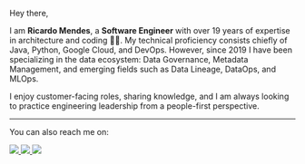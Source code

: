 Hey there,

I am **Ricardo Mendes**, a **Software Engineer** with over 19 years of expertise in architecture and coding :technologist:. My technical proficiency consists chiefly of Java, Python, Google Cloud, and DevOps. However, since 2019 I have been specializing in the data ecosystem: Data Governance, Metadata Management, and emerging fields such as Data Lineage, DataOps, and MLOps.

I enjoy customer-facing roles, sharing knowledge, and I am always looking to practice engineering leadership from a people-first perspective.

---
You can also reach me on:  

<a href="https://www.linkedin.com/in/ricardolsmendes" target="_blank">
    <img src="https://img.shields.io/badge/linkedin-%230077B5.svg?&style=for-the-badge&logo=linkedin&logoColor=white" />
</a>
<a href="https://ricardolsmendes.medium.com" target="_blank">
    <img src="https://img.shields.io/badge/medium-%23FFFFFF.svg?&style=for-the-badge&logo=medium&logoColor=black" />
</a>
<a href="mailto:ricardolsmendes@gmail.com" target="_blank">
    <img src="https://img.shields.io/badge/gmail-%23AD211E.svg?style=for-the-badge&logo=gmail&logoColor=white" />
</a>

<!--
**ricardolsmendes/ricardolsmendes** is a ✨ _special_ ✨ repository because its `README.md` (this file) appears on your GitHub profile.
